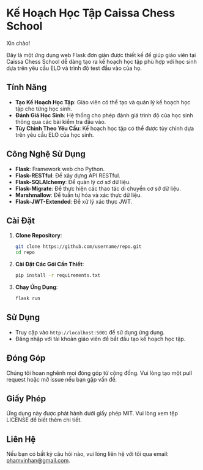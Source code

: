 # Kế Hoạch Học Tập Caissa Chess School

Xin chào!

Đây là một ứng dụng web Flask đơn giản được thiết kế để giúp giáo viên tại Caissa Chess School dễ dàng tạo ra kế hoạch học tập phù hợp với học sinh dựa trên yêu cầu ELO và trình độ test đầu vào của họ.

## Tính Năng

- **Tạo Kế Hoạch Học Tập**: Giáo viên có thể tạo và quản lý kế hoạch học tập cho từng học sinh.
- **Đánh Giá Học Sinh**: Hệ thống cho phép đánh giá trình độ của học sinh thông qua các bài kiểm tra đầu vào.
- **Tùy Chỉnh Theo Yêu Cầu**: Kế hoạch học tập có thể được tùy chỉnh dựa trên yêu cầu ELO của học sinh.

## Công Nghệ Sử Dụng

- **Flask**: Framework web cho Python.
- **Flask-RESTful**: Để xây dựng API RESTful.
- **Flask-SQLAlchemy**: Để quản lý cơ sở dữ liệu.
- **Flask-Migrate**: Để thực hiện các thao tác di chuyển cơ sở dữ liệu.
- **Marshmallow**: Để tuần tự hóa và xác thực dữ liệu.
- **Flask-JWT-Extended**: Để xử lý xác thực JWT.

## Cài Đặt

1. **Clone Repository**:
   ```bash
   git clone https://github.com/username/repo.git
   cd repo
   ```

2. **Cài Đặt Các Gói Cần Thiết**:
   ```bash
   pip install -r requirements.txt
   ```

3. **Chạy Ứng Dụng**:
   ```bash
   flask run
   ```

## Sử Dụng

- Truy cập vào `http://localhost:5001` để sử dụng ứng dụng.
- Đăng nhập với tài khoản giáo viên để bắt đầu tạo kế hoạch học tập.

## Đóng Góp

Chúng tôi hoan nghênh mọi đóng góp từ cộng đồng. Vui lòng tạo một pull request hoặc mở issue nếu bạn gặp vấn đề.

## Giấy Phép

Ứng dụng này được phát hành dưới giấy phép MIT. Vui lòng xem tệp LICENSE để biết thêm chi tiết.

## Liên Hệ

Nếu bạn có bất kỳ câu hỏi nào, vui lòng liên hệ với tôi qua email: phamvinhan@gmail.com.
